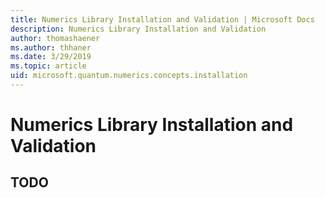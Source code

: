 ```yaml
---
title: Numerics Library Installation and Validation | Microsoft Docs
description: Numerics Library Installation and Validation
author: thomashaener
ms.author: thhaner
ms.date: 3/29/2019
ms.topic: article
uid: microsoft.quantum.numerics.concepts.installation
---
```


# Numerics Library Installation and Validation

## TODO